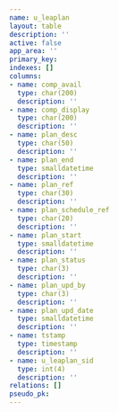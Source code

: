 ```yaml
---
name: u_leaplan
layout: table
description: ''
active: false
app_area: ''
primary_key: 
indexes: []
columns:
- name: comp_avail
  type: char(200)
  description: ''
- name: comp_display
  type: char(200)
  description: ''
- name: plan_desc
  type: char(50)
  description: ''
- name: plan_end
  type: smalldatetime
  description: ''
- name: plan_ref
  type: char(30)
  description: ''
- name: plan_schedule_ref
  type: char(20)
  description: ''
- name: plan_start
  type: smalldatetime
  description: ''
- name: plan_status
  type: char(3)
  description: ''
- name: plan_upd_by
  type: char(3)
  description: ''
- name: plan_upd_date
  type: smalldatetime
  description: ''
- name: tstamp
  type: timestamp
  description: ''
- name: u_leaplan_sid
  type: int(4)
  description: ''
relations: []
pseudo_pk: 
---
```


